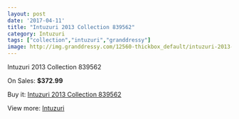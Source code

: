 ```yaml
---
layout: post
date: '2017-04-11'
title: "Intuzuri 2013 Collection 839562"
category: Intuzuri
tags: ["collection","intuzuri","granddressy"]
image: http://img.granddressy.com/12560-thickbox_default/intuzuri-2013-collection-839562.jpg
---
```

Intuzuri 2013 Collection 839562

On Sales: **$372.99**
<a href="https://www.granddressy.com/en/intuzuri/11642-intuzuri-2013-collection-839562.html"><amp-img layout="responsive" width="600" height="600" src="//img.granddressy.com/12560-thickbox_default/intuzuri-2013-collection-839562.jpg" alt="Intuzuri 2013 Collection 839562 0" /></a>

Buy it: [Intuzuri 2013 Collection 839562](https://www.granddressy.com/en/intuzuri/11642-intuzuri-2013-collection-839562.html "Intuzuri 2013 Collection 839562")

View more: [Intuzuri](https://www.granddressy.com/en/302-intuzuri "Intuzuri")